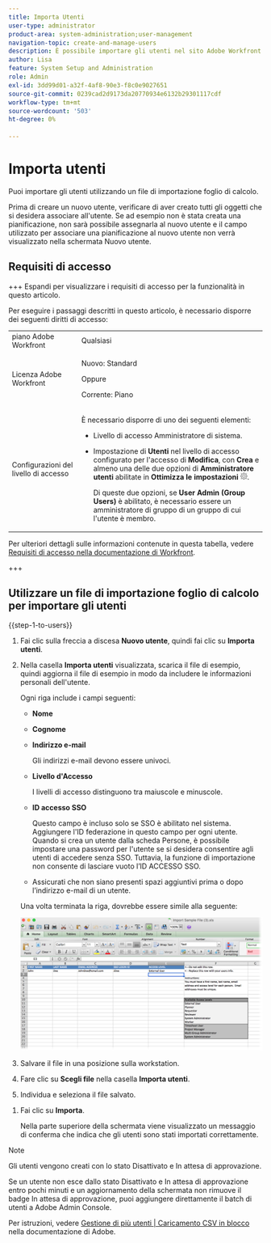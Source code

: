 ```yaml
---
title: Importa Utenti
user-type: administrator
product-area: system-administration;user-management
navigation-topic: create-and-manage-users
description: È possibile importare gli utenti nel sito Adobe Workfront sincronizzandoli da un servizio directory di rete, ad esempio Active Directory o un'altra directory LDAP, oppure è possibile importare gli utenti utilizzando un file di importazione foglio di calcolo.
author: Lisa
feature: System Setup and Administration
role: Admin
exl-id: 3dd99d01-a32f-4af8-90e3-f8c0e9027651
source-git-commit: 0239cad2d9173da20770934e6132b29301117cdf
workflow-type: tm+mt
source-wordcount: '503'
ht-degree: 0%

---
```


# Importa utenti

<!--

>[!IMPORTANT]
>
>The procedure described on this page applies only to organizations that have not yet been onboarded to the Admin Console. If your organization has been onboarded to the Adobe Admin Console, you must perform this action through the Adobe Admin Console.
>
>For instructions on editing a user's profile in the Adobe Admin Console, see the section "Add users" in the article [Bulk Upload Users](https://helpx.adobe.com/enterprise/using/bulk-upload-users.html) or contact your Adobe Admin Console Administrator.
>
>For a list of procedures that differ based on whether your organization has been onboarded to the Adobe Admin Console, see [Platform-based administration differences (Adobe Workfront/Adobe Business Platform)](../../../administration-and-setup/get-started-wf-administration/actions-in-admin-console.md).

-->

Puoi importare gli utenti utilizzando un file di importazione foglio di calcolo.

Prima di creare un nuovo utente, verificare di aver creato tutti gli oggetti che si desidera associare all&#39;utente. Se ad esempio non è stata creata una pianificazione, non sarà possibile assegnarla al nuovo utente e il campo utilizzato per associare una pianificazione al nuovo utente non verrà visualizzato nella schermata Nuovo utente.

## Requisiti di accesso

+++ Espandi per visualizzare i requisiti di accesso per la funzionalità in questo articolo.

Per eseguire i passaggi descritti in questo articolo, è necessario disporre dei seguenti diritti di accesso:

<table style="table-layout:auto"> 
 <col> 
 <col> 
 <tbody> 
  <tr> 
   <td role="rowheader">piano Adobe Workfront</td> 
   <td>Qualsiasi</td> 
  </tr> 
  <tr> 
   <td role="rowheader">Licenza Adobe Workfront</td> 
   <td><p>Nuovo: Standard</p><p>Oppure</p><p>Corrente: Piano</p></td> 
  </tr> 
  <tr> 
   <td role="rowheader">Configurazioni del livello di accesso</td> 
   <td> <p>È necessario disporre di uno dei seguenti elementi:</p> 
    <ul> 
     <li> <p>Livello di accesso Amministratore di sistema. </li> 
     <li> <p>Impostazione di <b>Utenti</b> nel livello di accesso configurato per l'accesso di <b>Modifica</b>, con <b>Crea</b> e almeno una delle due opzioni di <b>Amministratore utenti</b> abilitate in <b>Ottimizza le impostazioni</b> <img src="assets/gear-icon-in-access-levels.png">. </p> <p>Di queste due opzioni, se <b>User Admin (Group Users)</b> è abilitato, è necessario essere un amministratore di gruppo di un gruppo di cui l'utente è membro.</p> </li> 
    </ul> </td> 
  </tr> 
 </tbody> 
</table>

Per ulteriori dettagli sulle informazioni contenute in questa tabella, vedere [Requisiti di accesso nella documentazione di Workfront](/help/quicksilver/administration-and-setup/add-users/access-levels-and-object-permissions/access-level-requirements-in-documentation.md).

+++

## Utilizzare un file di importazione foglio di calcolo per importare gli utenti

{{step-1-to-users}}

1. Fai clic sulla freccia a discesa **Nuovo utente**, quindi fai clic su **Importa utenti**.

1. Nella casella **Importa utenti** visualizzata, scarica il file di esempio, quindi aggiorna il file di esempio in modo da includere le informazioni personali dell&#39;utente.

   Ogni riga include i campi seguenti:

   * **Nome**
   * **Cognome**
   * **Indirizzo e-mail**

     Gli indirizzi e-mail devono essere univoci.

   * **Livello d&#39;Accesso**

     I livelli di accesso distinguono tra maiuscole e minuscole.

   * **ID accesso SSO**

     Questo campo è incluso solo se SSO è abilitato nel sistema. Aggiungere l&#39;ID federazione in questo campo per ogni utente. Quando si crea un utente dalla scheda Persone, è possibile impostare una password per l&#39;utente se si desidera consentire agli utenti di accedere senza SSO. Tuttavia, la funzione di importazione non consente di lasciare vuoto l’ID ACCESSO SSO.

   * Assicurati che non siano presenti spazi aggiuntivi prima o dopo l’indirizzo e-mail di un utente.

   Una volta terminata la riga, dovrebbe essere simile alla seguente:

   ![import-new-users.png](assets/importing-new-users.png)

1. Salvare il file in una posizione sulla workstation.
1. Fare clic su **Scegli file** nella casella **Importa utenti**.

1. Individua e seleziona il file salvato.

<!--
1. (Optional) Select the **Send an invite email to this user** option to send an email invitation to the user, notifying them that a Workfront account has been created and prompting them to set their password.

   Deselect this option if you want to set the password for the user.

-->

1. Fai clic su **Importa**.

   Nella parte superiore della schermata viene visualizzato un messaggio di conferma che indica che gli utenti sono stati importati correttamente.

>[!NOTE]
>
>Gli utenti vengono creati con lo stato Disattivato e In attesa di approvazione.
> 
>Se un utente non esce dallo stato Disattivato e In attesa di approvazione entro pochi minuti e un aggiornamento della schermata non rimuove il badge In attesa di approvazione, puoi aggiungere direttamente il batch di utenti a Adobe Admin Console.
>
>Per istruzioni, vedere [Gestione di più utenti | Caricamento CSV in blocco](https://helpx.adobe.com/enterprise/using/bulk-upload-users.html) nella documentazione di Adobe.

